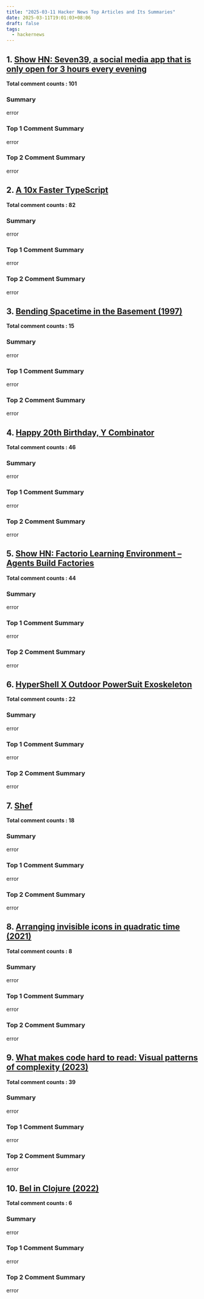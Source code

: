 ```yaml
---
title: "2025-03-11 Hacker News Top Articles and Its Summaries"
date: 2025-03-11T19:01:03+08:06
draft: false
tags:
  - hackernews
---
```


## 1. [Show HN: Seven39, a social media app that is only open for 3 hours every evening](https://news.ycombinator.com/item?id=43328095)

**Total comment counts : 101**

### Summary

 error

### Top 1 Comment Summary

 error

### Top 2 Comment Summary

 error

## 2. [A 10x Faster TypeScript](https://news.ycombinator.com/item?id=43332830)

**Total comment counts : 82**

### Summary

 error

### Top 1 Comment Summary

 error

### Top 2 Comment Summary

 error

## 3. [Bending Spacetime in the Basement (1997)](https://news.ycombinator.com/item?id=43327730)

**Total comment counts : 15**

### Summary

 error

### Top 1 Comment Summary

 error

### Top 2 Comment Summary

 error

## 4. [Happy 20th Birthday, Y Combinator](https://news.ycombinator.com/item?id=43332658)

**Total comment counts : 46**

### Summary

 error

### Top 1 Comment Summary

 error

### Top 2 Comment Summary

 error

## 5. [Show HN: Factorio Learning Environment – Agents Build Factories](https://news.ycombinator.com/item?id=43331582)

**Total comment counts : 44**

### Summary

 error

### Top 1 Comment Summary

 error

### Top 2 Comment Summary

 error

## 6. [HyperShell X Outdoor PowerSuit Exoskeleton](https://news.ycombinator.com/item?id=43288410)

**Total comment counts : 22**

### Summary

 error

### Top 1 Comment Summary

 error

### Top 2 Comment Summary

 error

## 7. [Shef](https://news.ycombinator.com/item?id=43327758)

**Total comment counts : 18**

### Summary

 error

### Top 1 Comment Summary

 error

### Top 2 Comment Summary

 error

## 8. [Arranging invisible icons in quadratic time (2021)](https://news.ycombinator.com/item?id=43288691)

**Total comment counts : 8**

### Summary

 error

### Top 1 Comment Summary

 error

### Top 2 Comment Summary

 error

## 9. [What makes code hard to read: Visual patterns of complexity (2023)](https://news.ycombinator.com/item?id=43330900)

**Total comment counts : 39**

### Summary

 error

### Top 1 Comment Summary

 error

### Top 2 Comment Summary

 error

## 10. [Bel in Clojure (2022)](https://news.ycombinator.com/item?id=43290620)

**Total comment counts : 6**

### Summary

 error

### Top 1 Comment Summary

 error

### Top 2 Comment Summary

 error

